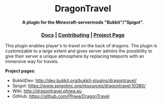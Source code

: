 <div align="center">

  <h1>DragonTravel</h1>

  <strong>A plugin for the Minecraft-servermods "Bukkit"/"Spigot".</strong>

  <h3>
    <a href="http://dragontravel.phiwa.eu">Docs</a>
    <span> | </span>
    <a href="https://github.com/phiwa/dragontravel/blob/master/CONTRIBUTING.md">Contributing</a>
    <span> | </span>
    <a href="http://dev.bukkit.org/bukkit-plugins/dragontravel/">Project Page</a>
  </h3>

</div>

This plugin enables player's to travel on the back of dragons.
The plugin is customizable to a large extent and gives server admins the possibility to give their server a unique atmosphere by replacing teleports with an immersive way for travels.

**Project pages**:
* BukkitDev: http://dev.bukkit.org/bukkit-plugins/dragontravel/
* Spigot: https://www.spigotmc.org/resources/dragontravel.10380/
* Wiki: http://dragontravel.phiwa.eu
* GitHub: https://github.com/Phiwa/DragonTravel
